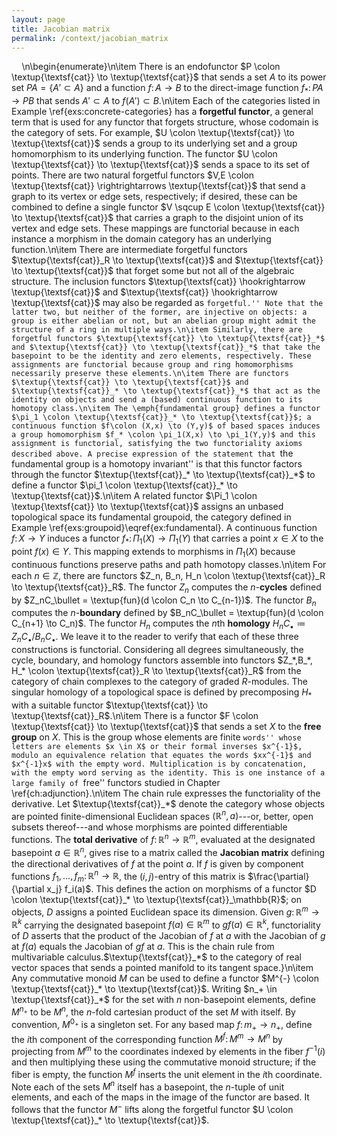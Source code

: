 ```yaml
---
layout: page
title: Jacobian matrix
permalink: /context/jacobian_matrix
---
```

$\quad$\n\begin{enumerate}\n\item There is an endofunctor $P \colon \textup{\textsf{cat}} \to \textup{\textsf{cat}}$ that sends a set $A$ to its power set $PA = \{ A' \subset A\}$ and a function $f \colon A \to B$ to the direct-image function $f_* \colon PA \to PB$ that sends $A' \subset A$ to $f(A') \subset B$.\n\item Each of the categories listed in Example \ref{exs:concrete-categories} has a **forgetful functor**, a general term that is used for any functor that forgets structure, whose codomain is the category of sets. For example, $U \colon \textup{\textsf{cat}} \to \textup{\textsf{cat}}$ sends a group to its underlying set and a group homomorphism to its underlying function. The functor $U \colon \textup{\textsf{cat}} \to \textup{\textsf{cat}}$ sends a space to its set of points. There are two natural forgetful functors $V,E \colon \textup{\textsf{cat}} \rightrightarrows \textup{\textsf{cat}}$ that send a graph to its vertex or edge sets, respectively; if desired, these can be combined to define a single functor $V \sqcup E \colon \textup{\textsf{cat}} \to \textup{\textsf{cat}}$ that carries a graph to the disjoint union of its vertex and edge sets. These mappings are functorial because in each instance a morphism in the domain category has an underlying function.\n\item There are intermediate forgetful functors $\textup{\textsf{cat}}_R \to \textup{\textsf{cat}}$ and $\textup{\textsf{cat}} \to \textup{\textsf{cat}}$ that forget some but not all of the algebraic structure. The inclusion functors $\textup{\textsf{cat}} \hookrightarrow \textup{\textsf{cat}}$ and $\textup{\textsf{cat}} \hookrightarrow \textup{\textsf{cat}}$ may also be regarded as ``forgetful.'' Note that the latter two, but neither of the former, are injective on objects: a group is either abelian or not, but an abelian group might admit the structure of a ring in multiple ways.\n\item Similarly, there are forgetful functors $\textup{\textsf{cat}} \to \textup{\textsf{cat}}_*$ and $\textup{\textsf{cat}} \to \textup{\textsf{cat}}_*$ that take the basepoint to be the identity and zero elements, respectively. These assignments are functorial because group and ring homomorphisms necessarily preserve these elements.\n\item There are functors $\textup{\textsf{cat}} \to \textup{\textsf{cat}}$ and $\textup{\textsf{cat}}_* \to \textup{\textsf{cat}}_*$ that act as the identity on objects and send a (based) continuous function to its homotopy class.\n\item The \emph{fundamental group} defines a functor $\pi_1 \colon \textup{\textsf{cat}}_* \to \textup{\textsf{cat}}$; a continuous function $f\colon (X,x) \to (Y,y)$ of based spaces induces a group homomorphism $f_* \colon \pi_1(X,x) \to \pi_1(Y,y)$ and this assignment is functorial, satisfying the two functoriality axioms described above. A precise expression of the statement that ``the fundamental group is a homotopy invariant'' is that this functor factors through the functor $\textup{\textsf{cat}}_* \to \textup{\textsf{cat}}_*$ to define a functor $\pi_1 \colon \textup{\textsf{cat}}_* \to \textup{\textsf{cat}}$.\n\item A related functor $\Pi_1 \colon \textup{\textsf{cat}} \to \textup{\textsf{cat}}$ assigns an unbased topological space its fundamental groupoid, the category defined in Example \ref{exs:groupoid}\eqref{ex:fundamental}. A continuous function $f \colon X \to Y$ induces a functor $f_* \colon \Pi_1(X) \to \Pi_1(Y)$ that carries a point $x \in X$ to the point $f(x) \in Y$. This mapping extends to morphisms in $\Pi_1(X)$ because continuous functions preserve paths and path homotopy classes.\n\item For each $n \in \mathbb{Z}$, there are functors $Z_n, B_n, H_n \colon \textup{\textsf{cat}}_R \to \textup{\textsf{cat}}_R$. The functor $Z_n$ computes the $n$-**cycles** defined by $Z_nC_\bullet = \textup{fun}(d \colon C_n \to C_{n-1})$. The functor $B_n$ computes the $n$-**boundary** defined by $B_nC_\bullet = \textup{fun}(d \colon C_{n+1} \to C_n)$. The functor $H_n$ computes the $n$th **homology** $H_nC_\bullet \coloneqq Z_nC_\bullet / B_nC_\bullet$. We leave it to the reader to verify that each of these three constructions is functorial. Considering all degrees simultaneously, the cycle, boundary, and homology functors assemble into functors $Z_*,B_*, H_* \colon \textup{\textsf{cat}}_R \to \textup{\textsf{cat}}_R$ from the category of chain complexes to the category of graded $R$-modules. The singular homology of a topological space is defined by precomposing $H_*$ with a suitable functor $\textup{\textsf{cat}} \to \textup{\textsf{cat}}_R$.\n\item There is a functor $F \colon \textup{\textsf{cat}} \to \textup{\textsf{cat}}$ that sends a set $X$ to the **free group** on $X$. This is the group whose elements are finite ``words'' whose letters are elements $x \in X$ or their formal inverses $x^{-1}$, modulo an equivalence relation that equates the words $xx^{-1}$ and $x^{-1}x$ with the empty word. Multiplication is by concatenation, with the empty word serving as the identity. This is one instance of a large family of ``free'' functors studied in Chapter \ref{ch:adjunction}.\n\item The chain rule expresses the functoriality of the derivative. Let $\textup{\textsf{cat}}_*$ denote the category whose objects are pointed finite-dimensional Euclidean spaces $(\mathbb{R}^n,a)$---or, better, open subsets thereof---and whose morphisms are pointed differentiable functions. The **total derivative** of $f \colon \mathbb{R}^n \to \mathbb{R}^m$, evaluated at the designated basepoint $a \in \mathbb{R}^n$,  gives rise to a matrix called the **Jacobian matrix** defining the directional derivatives of $f$ at the point $a$. If $f$ is given by component functions $f_1,\ldots, f_m \colon \mathbb{R}^n \to \mathbb{R}$, the $(i,j)$-entry of this matrix is $\frac{\partial}{\partial x_j} f_i(a)$.  This defines the action on morphisms of a functor $D \colon \textup{\textsf{cat}}_* \to \textup{\textsf{cat}}_\mathbb{R}$; on objects, $D$ assigns a pointed Euclidean space its dimension. Given $g \colon \mathbb{R}^m \to \mathbb{R}^k$ carrying the designated basepoint $f(a) \in \mathbb{R}^m$ to $gf(a) \in \mathbb{R}^k$, functoriality of $D$ asserts that the product of the Jacobian of $f$ at $a$ with the Jacobian of $g$ at $f(a)$ equals the Jacobian of $gf$ at $a$. This is the chain rule from multivariable calculus.$\textup{\textsf{cat}}_*$ to the category of real vector spaces that sends a pointed manifold to its tangent space.}\n\item Any commutative monoid $M$ can be used to define a functor $M^{-} \colon \textup{\textsf{cat}}_* \to \textup{\textsf{cat}}$. Writing $n_+ \in \textup{\textsf{cat}}_*$ for the set with $n$ non-basepoint elements, define $M^{n_+}$ to be $M^n$, the $n$-fold cartesian product of the set $M$ with itself. By convention, $M^{0_+}$ is a singleton set. For any based map $f \colon m_+ \to n_+$, define the $i$th component of the corresponding function $M^f \colon M^m \to M^n$ by projecting from $M^m$ to the coordinates indexed by elements in the fiber $f^{-1}(i)$ and then multiplying these using the commutative monoid structure; if the fiber is empty, the function $M^f$ inserts the unit element in the $i$th coordinate. Note each of the sets $M^n$ itself has a basepoint, the $n$-tuple of unit elements, and each of the maps in the image of the functor are based. It follows that the functor $M^{-}$ lifts along the forgetful functor $U \colon \textup{\textsf{cat}}_* \to \textup{\textsf{cat}}$.
